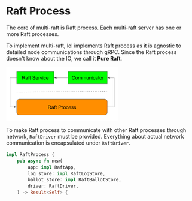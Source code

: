 # Raft Process

The core of multi-raft is Raft process.
Each multi-raft server has one or more Raft processes.

To implement multi-raft,
lol implements Raft process as it is agnostic to
detailed node communications through gRPC.
Since the Raft process doesn't know about the IO,
we call it **Pure Raft**.

![](images/raft-process.png)

To make Raft process to communicate with other Raft processes
through network, `RaftDriver` must be provided.
Everything about actual network communication is encapsulated under `RaftDriver`.

```rust
impl RaftProcess {
    pub async fn new(
        app: impl RaftApp,
        log_store: impl RaftLogStore,
        ballot_store: impl RaftBallotStore,
        driver: RaftDriver,
    ) -> Result<Self> {
```